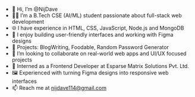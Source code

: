 - 👋 Hi, I’m @NijDave  
- 👨‍💻 I’m a B.Tech CSE (AI/ML) student passionate about full-stack web development  
- 🌐 I have experience in HTML, CSS, JavaScript, Node.js and MongoDB  
- 🎨 I enjoy building user-friendly interfaces and working with Figma designs  
- 🚀 Projects: BlogWriting, Foodable, Random Password Generator  
- 🤝 I’m looking to collaborate on real-world web apps and UI/UX focused projects
- 💼 Interned as a Frontend Developer at Esparse Matrix Solutions Pvt. Ltd.
- 🖼️ Experienced with turning Figma designs into responsive web interfaces  
- 📫 Reach me at nijdave114@gmail.com  

<!---
NijDave/NijDave is a ✨ special ✨ repository because its `README.md` (this file) appears on your GitHub profile.
You can click the Preview link to take a look at your changes.
--->
